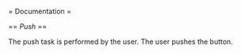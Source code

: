 = Documentation =

== _Push_ ==

The push task is performed by the user. The user pushes the button.
